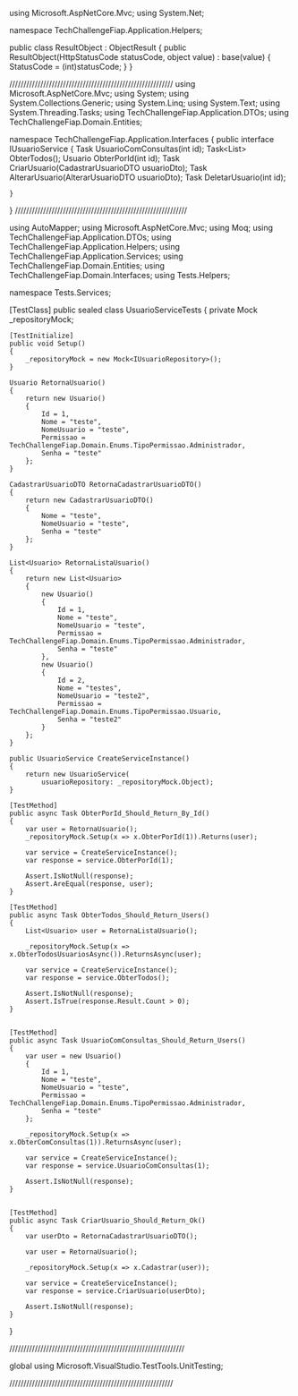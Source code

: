 
using Microsoft.AspNetCore.Mvc;
using System.Net;

namespace TechChallengeFiap.Application.Helpers;

public class ResultObject : ObjectResult
{
    public ResultObject(HttpStatusCode statusCode, object value) : base(value)
    {
        StatusCode = (int)statusCode;
    }
}

//////////////////////////////////////////////////////////
using Microsoft.AspNetCore.Mvc;
using System;
using System.Collections.Generic;
using System.Linq;
using System.Text;
using System.Threading.Tasks;
using TechChallengeFiap.Application.DTOs;
using TechChallengeFiap.Domain.Entities;

namespace TechChallengeFiap.Application.Interfaces
{
    public interface IUsuarioService
    {
        Task<Usuario> UsuarioComConsultas(int id);
        Task<List<UsuarioViewModel>> ObterTodos();
        Usuario ObterPorId(int id);
        Task<IActionResult> CriarUsuario(CadastrarUsuarioDTO usuarioDto);
        Task<IActionResult> AlterarUsuario(AlterarUsuarioDTO usuarioDto);
        Task<IActionResult> DeletarUsuario(int id);

    }
}
/////////////////////////////////////////////////////////////

using AutoMapper;
using Microsoft.AspNetCore.Mvc;
using Moq;
using TechChallengeFiap.Application.DTOs;
using TechChallengeFiap.Application.Helpers;
using TechChallengeFiap.Application.Services;
using TechChallengeFiap.Domain.Entities;
using TechChallengeFiap.Domain.Interfaces;
using Tests.Helpers;

namespace Tests.Services;

[TestClass]
public sealed class UsuarioServiceTests
{
    private Mock<IUsuarioRepository> _repositoryMock;

    [TestInitialize]
    public void Setup()
    {
        _repositoryMock = new Mock<IUsuarioRepository>();
    }

    Usuario RetornaUsuario()
    {
        return new Usuario()
        {
            Id = 1,
            Nome = "teste",
            NomeUsuario = "teste",
            Permissao = TechChallengeFiap.Domain.Enums.TipoPermissao.Administrador,
            Senha = "teste"
        };
    }

    CadastrarUsuarioDTO RetornaCadastrarUsuarioDTO()
    {
        return new CadastrarUsuarioDTO()
        {
            Nome = "teste",
            NomeUsuario = "teste",
            Senha = "teste"
        };
    }

    List<Usuario> RetornaListaUsuario()
    {
        return new List<Usuario>
        {
            new Usuario()
            {
                Id = 1,
                Nome = "teste",
                NomeUsuario = "teste",
                Permissao = TechChallengeFiap.Domain.Enums.TipoPermissao.Administrador,
                Senha = "teste"
            },
            new Usuario()
            {
                Id = 2,
                Nome = "testes",
                NomeUsuario = "teste2",
                Permissao = TechChallengeFiap.Domain.Enums.TipoPermissao.Usuario,
                Senha = "teste2"
            }
        };
    }

    public UsuarioService CreateServiceInstance()
    {
        return new UsuarioService(
            usuarioRepository: _repositoryMock.Object);
    }

    [TestMethod]
    public async Task ObterPorId_Should_Return_By_Id()
    {
        var user = RetornaUsuario();
        _repositoryMock.Setup(x => x.ObterPorId(1)).Returns(user);

        var service = CreateServiceInstance();
        var response = service.ObterPorId(1);

        Assert.IsNotNull(response);
        Assert.AreEqual(response, user);
    }

    [TestMethod]
    public async Task ObterTodos_Should_Return_Users()
    {
        List<Usuario> user = RetornaListaUsuario();

        _repositoryMock.Setup(x => x.ObterTodosUsuariosAsync()).ReturnsAsync(user);

        var service = CreateServiceInstance();
        var response = service.ObterTodos();

        Assert.IsNotNull(response);
        Assert.IsTrue(response.Result.Count > 0);
    }


    [TestMethod]
    public async Task UsuarioComConsultas_Should_Return_Users()
    {
        var user = new Usuario()
        {
            Id = 1,
            Nome = "teste",
            NomeUsuario = "teste",
            Permissao = TechChallengeFiap.Domain.Enums.TipoPermissao.Administrador,
            Senha = "teste"
        };

        _repositoryMock.Setup(x => x.ObterComConsultas(1)).ReturnsAsync(user);

        var service = CreateServiceInstance();
        var response = service.UsuarioComConsultas(1);

        Assert.IsNotNull(response);
    }


    [TestMethod]
    public async Task CriarUsuario_Should_Return_Ok()
    {
        var userDto = RetornaCadastrarUsuarioDTO();

        var user = RetornaUsuario();

        _repositoryMock.Setup(x => x.Cadastrar(user));

        var service = CreateServiceInstance();
        var response = service.CriarUsuario(userDto);

        Assert.IsNotNull(response);
    }



}

//////////////////////////////////////////////////////////////

global using Microsoft.VisualStudio.TestTools.UnitTesting;

//////////////////////////////////////////////////////////
